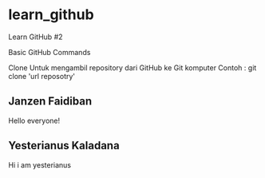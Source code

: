 # learn_github
Learn GitHub #2

Basic GitHub Commands

Clone
Untuk mengambil repository dari GitHub ke Git komputer
Contoh : 
git clone 'url reposotry'


## Janzen Faidiban
Hello everyone!


## Yesterianus Kaladana
Hi i am yesterianus
